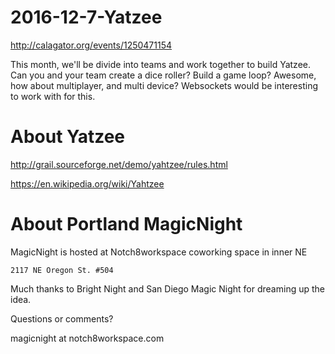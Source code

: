 # 2016-12-7-Yatzee


http://calagator.org/events/1250471154

This month, we'll be divide into teams and work together to build Yatzee. Can you and your team create a dice roller? Build a game loop? Awesome, how about multiplayer, and multi device? Websockets would be interesting to work with for this.


About Yatzee
=================
http://grail.sourceforge.net/demo/yahtzee/rules.html

https://en.wikipedia.org/wiki/Yahtzee


About Portland MagicNight
===========================

MagicNight is hosted at Notch8workspace coworking space in inner NE

```
2117 NE Oregon St. #504
```

Much thanks to Bright Night and San Diego Magic Night for dreaming up the idea.

Questions or comments?

magicnight at notch8workspace.com
